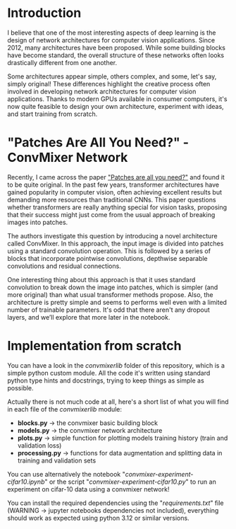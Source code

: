 # Introduction
I believe that one of the most interesting aspects of deep learning is the design of network architectures for computer vision applications. Since 2012, many architectures have been proposed. While some building blocks have become standard, the overall structure of these networks often looks drastically different from one another.

Some architectures appear simple, others complex, and some, let's say, simply original! These differences highlight the creative process often involved in developing network architectures for computer vision applications. Thanks to modern GPUs available in consumer computers, it's now quite feasible to design your own architecture, experiment with ideas, and start training from scratch.

# "Patches Are All You Need?" - ConvMixer Network
Recently, I came across the paper ["Patches are all you need?"](https://arxiv.org/abs/2201.09792) and found it to be quite original. In the past few years, transformer architectures have gained popularity in computer vision, often achieving excellent results but demanding more resources than traditional CNNs. This paper questions whether transformers are really anything special for vision tasks, proposing that their success might just come from the usual approach of breaking images into patches.

The authors investigate this question by introducing a novel architecture called ConvMixer. In this approach, the input image is divided into patches using a standard convolution operation. This is followed by a series of blocks that incorporate pointwise convolutions, depthwise separable convolutions and residual connections.

One interesting thing about this approach is that it uses standard convolution to break down the image into patches, which is simpler (and more original) than what usual transformer methods propose. Also, the architecture is pretty simple and seems to performs well even with a limited number of trainable parameters. It's odd that there aren't any dropout layers, and we’ll explore that more later in the notebook.

# Implementation from scratch
You can have a look in the *convmixerlib* folder of this repository, which is a simple python custom module. All the code it's written using standard python type hints and docstrings, trying to keep things as simple as possible.

Actually there is not much code at all, here's a short list of what you will find in each file of the *convmixerlib* module:
- **blocks.py** -> the convmixer basic building block
- **models.py** -> the convmixer network architecture
- **plots.py** -> simple function for plotting models training history (train and validation loss)
- **processing.py** -> functions for data augmentation and splitting data in training and validation sets

You can use alternatively the notebook "*convmixer-experiment-cifar10.ipynb*" or the script "*convmixer-experiment-cifar10.py*" to run an experiment on cifar-10 data using a convmixer network!

You can install the required dependencies using the "*requirements.txt*" file (WARNING -> jupyter notebooks dependencies not included), everything should work as expected using python 3.12 or similar versions.
